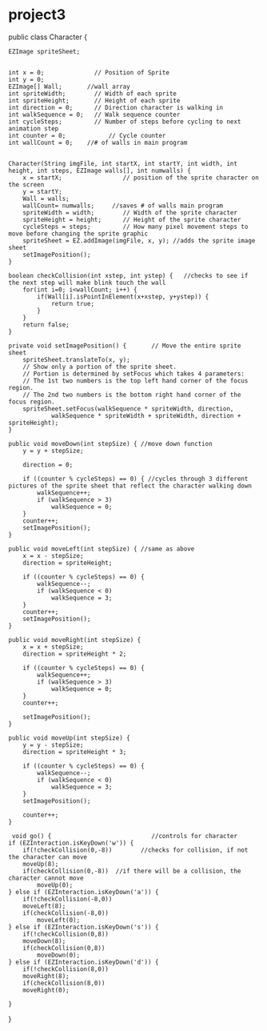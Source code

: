 # project3
public class Character {
	
	EZImage spriteSheet;
	
	
	int x = 0;				// Position of Sprite
	int y = 0;
	EZImage[] Wall;       //wall array
	int spriteWidth;		// Width of each sprite
	int spriteHeight;		// Height of each sprite
	int direction = 0;		// Direction character is walking in
	int walkSequence = 0;	// Walk sequence counter
	int cycleSteps;			// Number of steps before cycling to next animation step
	int counter = 0;	        // Cycle counter
	int wallCount = 0;    //# of walls in main program
	

	Character(String imgFile, int startX, int startY, int width, int height, int steps, EZImage walls[], int numwalls) {
		x = startX;					// position of the sprite character on the screen
		y = startY;
		Wall = walls;
		wallCount= numwalls;     //saves # of walls main program
		spriteWidth = width;		// Width of the sprite character
		spriteHeight = height;		// Height of the sprite character
		cycleSteps = steps;			// How many pixel movement steps to move before changing the sprite graphic
		spriteSheet = EZ.addImage(imgFile, x, y); //adds the sprite image sheet
		setImagePosition();
	}
	
	boolean checkCollision(int xstep, int ystep) {   //checks to see if the next step will make blink touch the wall
		for(int i=0; i<wallCount; i++) {
			if(Wall[i].isPointInElement(x+xstep, y+ystep)) {
				return true;
			}
		}
		return false;
	}

	private void setImagePosition() {		// Move the entire sprite sheet
		spriteSheet.translateTo(x, y);
		// Show only a portion of the sprite sheet.
		// Portion is determined by setFocus which takes 4 parameters:
		// The 1st two numbers is the top left hand corner of the focus region.
		// The 2nd two numbers is the bottom right hand corner of the focus region.
		spriteSheet.setFocus(walkSequence * spriteWidth, direction,
				walkSequence * spriteWidth + spriteWidth, direction + spriteHeight);
	}

	public void moveDown(int stepSize) { //move down function
		y = y + stepSize;

		direction = 0;

		if ((counter % cycleSteps) == 0) { //cycles through 3 different pictures of the sprite sheet that reflect the character walking down
			walkSequence++;
			if (walkSequence > 3)
				walkSequence = 0;
		}
		counter++;
		setImagePosition();
	}
	
	public void moveLeft(int stepSize) { //same as above
		x = x - stepSize;
		direction = spriteHeight;

		if ((counter % cycleSteps) == 0) {
			walkSequence--;
			if (walkSequence < 0)
				walkSequence = 3;
		}
		counter++;
		setImagePosition();
	}

	public void moveRight(int stepSize) {
		x = x + stepSize;
		direction = spriteHeight * 2;
		
		if ((counter % cycleSteps) == 0) {
			walkSequence++;
			if (walkSequence > 3)
				walkSequence = 0;
		}
		counter++;

		setImagePosition();
	}

	public void moveUp(int stepSize) {
		y = y - stepSize;
		direction = spriteHeight * 3;

		if ((counter % cycleSteps) == 0) {
			walkSequence--;
			if (walkSequence < 0)
				walkSequence = 3;
		}
		setImagePosition();

		counter++;
	}

	 void go() {                            //controls for character
	if (EZInteraction.isKeyDown('w')) {
		if(!checkCollision(0,-8))        //checks for collision, if not the character can move
		moveUp(8);
		if(checkCollision(0,-8))  //if there will be a collision, the character cannot move
			moveUp(0);
	} else if (EZInteraction.isKeyDown('a')) {
		if(!checkCollision(-8,0))
		moveLeft(8);
		if(checkCollision(-8,0))
			moveLeft(0);
	} else if (EZInteraction.isKeyDown('s')) {
		if(!checkCollision(0,8)) 
		moveDown(8);
		if(checkCollision(0,8))
			moveDown(0);
	} else if (EZInteraction.isKeyDown('d')) {
		if(!checkCollision(8,0)) 
		moveRight(8);
		if(checkCollision(8,0))
		moveRight(0);

	}

}
